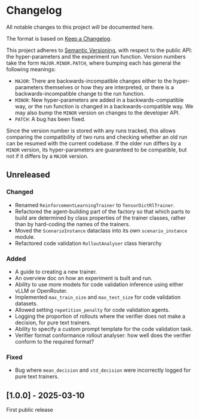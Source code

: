 # Changelog

All notable changes to this project will be documented here.

The format is based on [Keep a Changelog](https://keepachangelog.com/en/1.1.0/).

This project adheres to [Semantic Versioning](https://semver.org/spec/v2.0.0.html), with
respect to the public API: the hyper-parameters and the experiment run function. Version
numbers take the form `MAJOR.MINOR.PATCH`, where bumping each has general the following
meanings:

- `MAJOR`: There are backwards-incompatible changes either to the hyper-parameters
  themselves or how they are interpreted, or there is a backwards-incompatible change to
  the run function.
- `MINOR`: New hyper-parameters are added in a backwards-compatible way, or the run
  function is changed in a backwards-compatible way. We may also bump the `MINOR`
  version on changes to the developer API.
- `PATCH`: A bug has been fixed.

Since the version number is stored with any runs tracked, this allows comparing the
compatibility of two runs and checking whether an old run can be resumed with the
current codebase. If the older run differs by a `MINOR` version, its hyper-parameters
are guaranteed to be compatible, but not if it differs by a `MAJOR` version.

## Unreleased

### Changed

- Renamed `ReinforcementLearningTrainer` to `TensorDictRlTrainer`.
- Refactored the agent-building part of the factory so that which parts to build are
  determined by class properties of the trainer classes, rather than by hard-coding the
  names of the trainers.
- Moved the `ScenarioInstance` dataclass into its own `scenario_instance` module.
- Refactored code validation `RolloutAnalyser` class hierarchy


### Added

- A guide to creating a new trainer.
- An overview doc on how an experiment is built and run.
- Ability to use more models for code validation inference using either vLLM or
  OpenRouter.
- Implemented `max_train_size` and `max_test_size` for code validation datasets.
- Allowed setting `repetition_penalty` for code validation agents.
- Logging the proportion of rollouts where the verifier does not make a decision, for
  pure text trainers.
- Ability to specify a custom prompt template for the code validation task.
- Verifier format conformance rollout analyser: how well does the verifier conform to
  the required format?


### Fixed

- Bug where `mean_decision` and `std_decision` were incorrectly logged for pure text
  trainers.


## [1.0.0] - 2025-03-10

First public release
